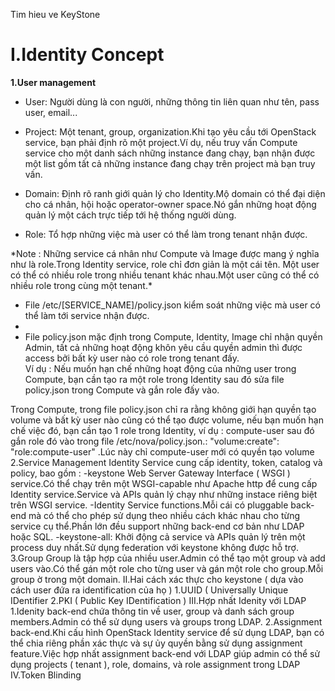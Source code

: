 Tim hieu ve KeyStone
# I.Identity Concept

**1.User management**
<ul>
<li>User: Người dùng là con người, những thông tin liên quan như tên, pass user, email...</li>
</ul>
<ul>
<li>Project: Một tenant, group, organization.Khi tạo yêu cầu tới OpenStack service, bạn phải định rõ một project.Ví dụ, nếu truy vấn Compute service cho một danh sách những instance đang chạy, bạn nhận được một list gồm tất cả những instance đang chạy trên project mà bạn truy vấn.</li>
</ul>
<ul>
<li>Domain: Định rõ ranh giới quản lý cho Identity.Mộ domain có thể đại diện cho cá nhân, hội hoặc operator-owner space.Nó gắn những hoạt động quản lý một cách trực tiếp tới hệ thống người dùng.</li>
</ul>
<ul>
<li>Role: Tổ hợp những việc mà user có thể làm trong tenant nhận được.</li>
</ul>
*Note :     Những service cá nhân như Compute và Image được mang ý nghĩa như là role.Trong Identity service, role chỉ đơn giản là một cái tên.
            Một user có thể có nhiều role trong nhiều tenant khác nhau.Một user cũng có thể có nhiều role trong cùng một tenant.*
<ul>
<li>File /etc/[SERVICE_NAME]/policy.json kiểm soát những việc mà user có thể làm tới service nhận được.<li>
<li>File policy.json mặc định trong Compute, Identity, Image chỉ nhận quyền Admin, tất cả những hoạt động khôn yêu cầu quyền admin thì được access bởi bất kỳ user nào có role trong tenant đấy.</li>
Ví dụ : Nếu muốn hạn chế những hoạt động của những user trong Compute, bạn cần tạo ra một role trong Identity sau đó sửa file policy.json trong Compute và gắn role đấy vào.
</ul>
Trong Compute, trong file policy.json chỉ ra rằng không giới hạn quyền tạo volume và bất kỳ user nào cũng có thể tạo được volume, nếu bạn muốn hạn chế việc đó, bạn cần tạo 1 role trong Identity, ví dụ : compute-user sau đó gắn role đó vào trong file /etc/nova/policy.json.: "volume:create": "role:compute-user" .Lúc này chỉ compute-user mới có quyền tạo volume
2.Service Management
Identity Service cung cấp identity, token, catalog và policy, bao gồm : 
-keystone Web Server Gateway Interface ( WSGI ) service.Có thể chạy trên một WSGI-capable như Apache http để cung cấp Identity service.Service và APIs quản lý chạy như những instace riêng biệt trên WSGI service.
-Identity Service functions.Mỗi cái có pluggable back-end mà có thể cho phép sử dụng theo nhiều cách khác nhau cho từng service cụ thể.Phần lớn đều support những back-end cơ bản như LDAP hoặc SQL.
-keystone-all: Khởi động cả service và APIs quản lý trên một process duy nhất.Sử dụng federation với keystone không được hỗ trợ.
3.Group
Group là tập hợp của nhiều user.Admin có thể tạo một group và add users vào.Có thể gán một role cho từng user và gán một role cho group.Mỗi group ờ trong một domain.
II.Hai cách xác thực cho keystone ( dựa vào  cách user đứa ra identification của họ ) 
1.UUID ( Universally Unique IDentifier
2.PKI ( Public Key IDentification ) 
III.Hợp nhất Idenity với LDAP
1.Idenity back-end chứa thông tin về user, group và danh sách group members.Admin có thể sử dụng users và groups trong LDAP.
2.Assignment back-end.Khi cấu hình OpenStack Identity service để sử dụng LDAP, bạn có thể chia riêng phần xác thực và sự ủy quyền bằng sử dụng assignment feature.Việc hợp nhất assignment back-end với LDAP giúp admin có thể sử dụng projects ( tenant ), role, domains, và role assignment trong LDAP
IV.Token Blinding
